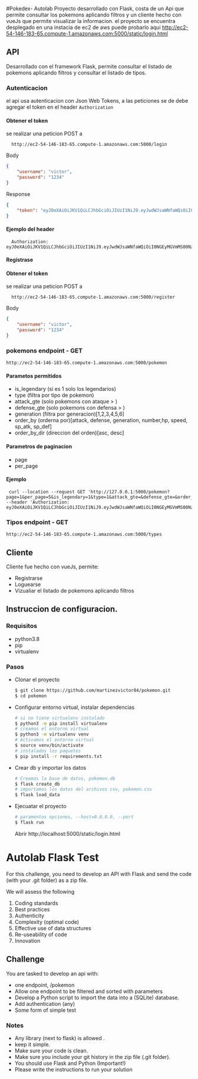 #Pokedex- Autolab
Proyecto desarrollado con Flask, costa de un Api que permite consultar los pokemons aplicando filtros y un cliente hecho con vueJs que permite visualizar la informacion.
el proyecto se encuentra desplegado en una instacia de ec2 de aws puede probarlo aqui http://ec2-54-146-183-65.compute-1.amazonaws.com:5000/static/login.html

## API
  Desarrollado con el framework Flask, permite consultar el listado de pokemons aplicando filtros y consultar el listado de tipos. 
### Autenticacion
  el api usa autenticacion con Json Web Tokens, a las peticiones se de debe agregar el token en el header ``Authorization``
#### Obtener el token
se realizar una peticion POST a

      http://ec2-54-146-183-65.compute-1.amazonaws.com:5000/login
Body
```json
{
    "username": "victor",
    "password": "1234"
}
````
Response
````json
{
    "token": "eyJ0eXAiOiJKV1QiLCJhbGciOiJIUzI1NiJ9.eyJwdWJsaWNfaWQiOiI0M2Q5ZWExYi05MzE2LTQwZDAtYTY4MS1iMTgxNmVjNTY4YTQiLCJleHAiOjE2MzYzMzk3MjV9.V9GBwvwkTpT1Ghtkc5CIAGVjN0Mr8v0xTwyC6nx06x0"
}
````
#### Ejemplo del header
      Authorization: eyJ0eXAiOiJKV1QiLCJhbGciOiJIUzI1NiJ9.eyJwdWJsaWNfaWQiOiI0NGEyMGVmMS00NzM4LTQ2NmEtOWFlMy1kNjZmODliMTBlOTMiLCJleHAiOjE2MzYwODM0ODR9.Uu5jK3xYAAqvsBQCfCmtdPFLsZWpym_L3PIMnZsBvPY
#### Registrase
#### Obtener el token
se realizar una peticion POST a

      http://ec2-54-146-183-65.compute-1.amazonaws.com:5000/register
Body
```json
{
    "username": "victor",
    "password": "1234"
}
```
### pokemons endpoint - GET
    http://ec2-54-146-183-65.compute-1.amazonaws.com:5000/pokemon
#### Parametos permitidos

* is_legendary (si es 1 solo los legendarios)
* type (filtra por tipo de pokemon)
* attack_gte (solo pokemons con ataque > )
* defense_gte (solo pokemons con defensa > )
* generation (filtra por generacion)[1,2,3,4,5,6]
* order_by (orderna por)[attack, defense, generation, number,hp, speed, sp_atk, sp_def]
* order_by_dir (direccion del orden)[asc, desc]
#### Parametros de paginacion
* page
* per_page
#### Ejemplo
````
 curl --location --request GET 'http://127.0.0.1:5000/pokemon?page=1&per_page=5&is_legendary=1&type=1&attack_gte=&defense_gte=&order_by=defense&order_by_dir=desc&generation=1' --header 'Authorization: eyJ0eXAiOiJKV1QiLCJhbGciOiJIUzI1NiJ9.eyJwdWJsaWNfaWQiOiI0NGEyMGVmMS00NzM4LTQ2NmEtOWFlMy1kNjZmODliMTBlOTMiLCJleHAiOjE2MzYwODM0ODR9.Uu5jK3xYAAqvsBQCfCmtdPFLsZWpym_L3PIMnZsBvPY'
````
### Tipos endpoint - GET
    http://ec2-54-146-183-65.compute-1.amazonaws.com:5000/types

## Cliente
  Cliente fue hecho con vueJs, permite:
* Registrarse
* Loguearse
* Vizualiar el listado de pokemons aplicando filtros
## Instruccion de configuracion.
### Requisitos

* python3.8
* pip
* virtualenv

### Pasos
* Clonar el proyecto
    ```sh
    $ git clone https://github.com/martinezvictor84/pokemon.git
    $ cd pokemon
    ```

* Configurar entorno virtual, instalar dependencias
    ```sh
    # si no tiene virtualenv instalado
    $ python3 -m pip install virtualenv
    # creamos el entorno virtual
    $ python3 -m virtualenv venv
    # Activamos el entorno virtual
    $ source venv/bin/activate
    # instalados los paquetes
    $ pip install -r requirements.txt
    ```

* Crear db y importar los datos
    ```sh
    # Creamos la base de datos, pokemon.db
    $ flask create_db
    # importamos los datos del archivos csv, pokemon.csv
    $ flask load_data
    ```
* Ejecuatar el proyecto
    ```sh
    # paramentos opciones, --host=0.0.0.0, --port
    $ flask run
    ```
  Abrir
  http://localhost:5000/static/login.html

# Autolab Flask Test

For this challenge, you need to develop an API with Flask and send the code (with your .git folder) as a zip file.

We will assess the following

1. Coding standards
2. Best practices
3. Authenticity
4. Complexity (optimal code)
5. Effective use of data structures
6. Re-useability of code
7. Innovation

## Challenge

You are tasked to develop an api with:

-   one endpoint, /pokemon
-   Allow one endpoint to be filtered and sorted with parameters
-   Develop a Python script to import the data into a (SQLite) database.
-   Add authentication (any)
-   Some form of simple test

### Notes
- Any library (next to flask) is allowed .
- keep it simple.
- Make sure your code is clean.
- Make sure you include your git history in the zip file (.git folder).
- You should use Flask and Python (Important!)
- Please write the instructions to run your solution
